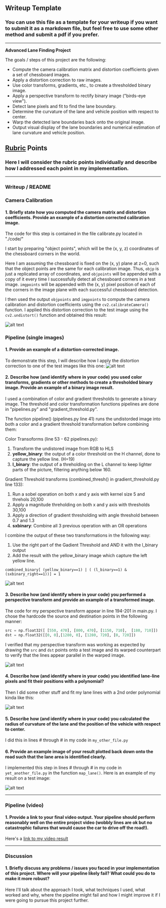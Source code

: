 ## Writeup Template

### You can use this file as a template for your writeup if you want to submit it as a markdown file, but feel free to use some other method and submit a pdf if you prefer.

---

**Advanced Lane Finding Project**

The goals / steps of this project are the following:

* Compute the camera calibration matrix and distortion coefficients given a set of chessboard images.
* Apply a distortion correction to raw images.
* Use color transforms, gradients, etc., to create a thresholded binary image.
* Apply a perspective transform to rectify binary image ("birds-eye view").
* Detect lane pixels and fit to find the lane boundary.
* Determine the curvature of the lane and vehicle position with respect to center.
* Warp the detected lane boundaries back onto the original image.
* Output visual display of the lane boundaries and numerical estimation of lane curvature and vehicle position.

[//]: # (Image References)

[calib]: ./output_images/calibration.jpg "calibration Image"
[undistorted]: ./output_images/undistorted.png "Undistorted"
[pipeline-out]: ./output_images/pipeline-out.png "Pipeline Out"
[warped]: ./output_images/warped.png "Warped picture"


[image2]: ./test_images/test1.jpg "Road Transformed"
[image3]: ./examples/binary_combo_example.jpg "Binary Example"
[image4]: ./examples/warped_straight_lines.jpg "Warp Example"
[image5]: ./examples/color_fit_lines.jpg "Fit Visual"
[image6]: ./examples/example_output.jpg "Output"
[video1]: ./project_video.mp4 "Video"

## [Rubric](https://review.udacity.com/#!/rubrics/571/view) Points

### Here I will consider the rubric points individually and describe how I addressed each point in my implementation.  

---

### Writeup / README

### Camera Calibration

#### 1. Briefly state how you computed the camera matrix and distortion coefficients. Provide an example of a distortion corrected calibration image.

The code for this step is contained in the file calibrate.py located in "./code/"

I start by preparing "object points", which will be the (x, y, z) coordinates of the chessboard corners in the world.

Here I am assuming the chessboard is fixed on the (x, y) plane at z=0, such that the object points are the same for each calibration image.  Thus, `objp` is just a replicated array of coordinates, and `objpoints` will be appended with a copy of it every time I successfully detect all chessboard corners in a test image.  `imgpoints` will be appended with the (x, y) pixel position of each of the corners in the image plane with each successful chessboard detection.

I then used the output `objpoints` and `imgpoints` to compute the camera calibration and distortion coefficients using the `cv2.calibrateCamera()` function.  I applied this distortion correction to the test image using the `cv2.undistort()` function and obtained this result: 

![alt text][calib]

### Pipeline (single images)

#### 1. Provide an example of a distortion-corrected image.

To demonstrate this step, I will describe how I apply the distortion correction to one of the test images like this one:
![alt text][undistorted]

#### 2. Describe how (and identify where in your code) you used color transforms, gradients or other methods to create a thresholded binary image.  Provide an example of a binary image result.

I used a combination of color and gradient thresholds to generate a binary image. The threshold and color transformation functions pipelines are done in "pipelines.py" and "gradient_threshold.py".

The function pipeline() (pipelines.py line 41) runs the undistorded image into both a color and a gradient threshold transformation before combining them:

Color Transoforms (line 53 - 62 pipelines.py):
1. Transform the undistored image from RGB to HLS
2. **yellow_binary**: the output of a color threshold on the H channel, done to capture the yellow line. (H=19)
3. **l_binary**: the output of a threholding on the L channel to keep lighter parts of the picture, filtering anything below 160.

Gradient Threshold transforms (combined_thresh() in gradient_threshold.py line 133):
1. Run a sobel operation on both x and y axis with kernel size 5 and threhols 20,100
2. Apply a magnitude threholding on both x and y axis with thresholds 30,100
3. Apply a direction of gradient thresholding with angle threshold between 0.7 and 1.3
4. **sxbinary**: Combine all 3 previous operation with an OR operations

I combine the output of these two transformations in the following way:
1. Use the right part of the Gadient Threshold and AND it with the l_binary output
2. Add the result with the yellow_binary image which capture the left yellow line.

`combined_binary[ (yellow_binary==1) | ( (l_binary==1) & (sxbinary_right==1))] = 1`

![alt text][pipeline-out]

#### 3. Describe how (and identify where in your code) you performed a perspective transform and provide an example of a transformed image.

The code for my perspective transform appear in line 194-201 in main.py. I chose the hardcode the source and destination points in the following manner:

```python
src = np.float32([ [550, 470], [800, 470], [1150, 710],  [180, 710]])
dst = np.float32([[0, 0],[1280, 0], [1280, 720], [0, 720]])
```

I verified that my perspective transform was working as expected by drawing the `src` and `dst` points onto a test image and its warped counterpart to verify that the lines appear parallel in the warped image.

![alt text][warped]

#### 4. Describe how (and identify where in your code) you identified lane-line pixels and fit their positions with a polynomial?

Then I did some other stuff and fit my lane lines with a 2nd order polynomial kinda like this:

![alt text][image5]

#### 5. Describe how (and identify where in your code) you calculated the radius of curvature of the lane and the position of the vehicle with respect to center.

I did this in lines # through # in my code in `my_other_file.py`

#### 6. Provide an example image of your result plotted back down onto the road such that the lane area is identified clearly.

I implemented this step in lines # through # in my code in `yet_another_file.py` in the function `map_lane()`.  Here is an example of my result on a test image:

![alt text][image6]

---

### Pipeline (video)

#### 1. Provide a link to your final video output.  Your pipeline should perform reasonably well on the entire project video (wobbly lines are ok but no catastrophic failures that would cause the car to drive off the road!).

Here's a [link to my video result](./project_video.mp4)

---

### Discussion

#### 1. Briefly discuss any problems / issues you faced in your implementation of this project.  Where will your pipeline likely fail?  What could you do to make it more robust?

Here I'll talk about the approach I took, what techniques I used, what worked and why, where the pipeline might fail and how I might improve it if I were going to pursue this project further.  
